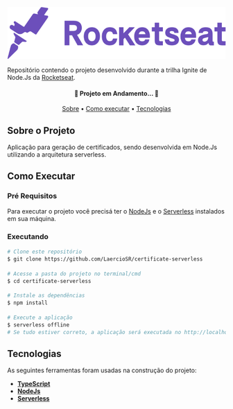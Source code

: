 <p align="center">
  <a href="https://www.rocketseat.com.br/">
    <img src="https://raw.githubusercontent.com/LaercioSR/certificate-serverless/main/assets/rocketseat-logo.png" height="120" width="auto" alt="Rocketseat Logo" />
  </a>
</p>

Repositório contendo o projeto desenvolvido durante a trilha Ignite de Node.Js da [Rocketseat](https://www.rocketseat.com.br/).

<h4 align="center">
 🚧  Projeto em Andamento...  🚧
</h4>

<p align="center">
 <a href="#sobre-o-projeto">Sobre</a> •
 <a href="#como-executar">Como executar</a> •
 <a href="#tecnologias">Tecnologias</a>
</p>

## Sobre o Projeto

Aplicação para geração de certificados, sendo desenvolvida em Node.Js utilizando a arquitetura serverless.

## Como Executar

### Pré Requisitos

Para executar o projeto você precisá ter o [NodeJs](https://nodejs.org/en/) e o [Serverless](https://www.serverless.com/) instalados em sua máquina.

### Executando

```bash
# Clone este repositório
$ git clone https://github.com/LaercioSR/certificate-serverless

# Acesse a pasta do projeto no terminal/cmd
$ cd certificate-serverless

# Instale as dependências
$ npm install

# Execute a aplicação
$ serverless offline
# Se tudo estiver correto, a aplicação será executada no http://localhost:3000
```

## Tecnologias

As seguintes ferramentas foram usadas na construção do projeto:

- **[TypeScript](https://www.typescriptlang.org/)**
- **[NodeJs](https://nodejs.org/en/)**
- **[Serverless](https://www.serverless.com/)**
